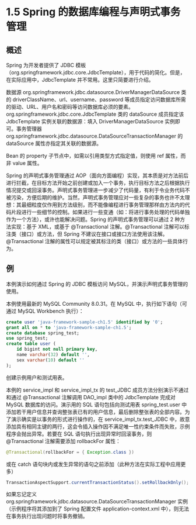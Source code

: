 # 1.5 Spring 的数据库编程与声明式事务管理

## 概述

Spring 为开发者提供了 JDBC 模板（org.springframework.jdbc.core.JdbcTemplate），用于代码的简化。但是，在实际应用中，JdbcTemplate 并不常用。这里只简要进行介绍。

数据源 org.springframework.jdbc.datasource.DriverManagerDataSource 类的 driverClassName、url、username、password 等成员指定访问数据库所需的驱动、URL、用户名和密码等访问数据库必须的要素。org.springframework.jdbc.core.JdbcTemplate 类的 dataSource 成员指定该 JdbcTemplate 实例关联的数据源：填入 DriverManagerDataSource 实例即可。事务管理器 org.springframework.jdbc.datasource.DataSourceTransactionManager 的 dataSource 属性亦指定其关联的数据源。

Bean 的 property 子节点中，如需以引用类型方式指定值，则使用 ref 属性，而非 value 属性。

Spring 的声明式事务管理通过 AOP（面向方面编程）实现，其本质是对方法前后进行拦截，在目标方法开始之前创建或加入一个事务，执行目标方法之后根据执行情况提交或回滚事务。声明式事务管理进一步减少了代码量，有利于令业务代码不被污染，方便后期的维护。当然，声明式事务管理应对一些复杂的事务也许不太理想：其最细粒度仅作用到方法级别，而不能像编程进行事务管理那样由方法内的代码片段进行一些细节的控制。如果进行一些变通（如：将进行事务处理的代码单独作为一个方法），或许也能解决问题。Spring 的声明式事务管理可以通过 2 种方法实现：基于 XML，或基于 @Transactional 注解。@Transactional 注解可以标注类（接口）或方法，但 Spring 不建议在接口或接口方法使用该注解。@Transactional 注解的属性可以规定被其标注的类（接口）或方法的一些具体行为。

## 例

本例演示如何通过 Spring 的 JDBC 模板访问 MySQL，并演示声明式事务管理的使用。

本例使用最新的 MySQL Community 8.0.31。在 MySQL 中，执行如下语句（可通过 MySQL Workbench 执行）：

```sql
create user 'java-framework-sample-ch1.5' identified by '0';
grant all on * to 'java-framework-sample-ch1.5';
create database spring_test;
use spring_test;
create table user (
	id bigint not null primary key,
    name varchar(32) default '',
    sex varchar(10) default ''
);
```

创建示例用户和测试用表。

本例的 service_impl 和 service_impl_tx 的 test_JDBC 成员方法分别演示不通过和通过 @Transactional 注解调用 DAO_impl 类中的 JdbcTemplate 完成对 MySQL 数据库的访问。演示用的 SQL 语句包括向测试用表 spring_test.user 中添加若干用户信息并查询整张表已有的用户信息，最后删除整张表的全部内容。为了演示确实是以事务的形式进行操作的，在 service_impl_tx.test_JDBC 中，故意添加具有相同主键的两行，这会令插入操作因不满足唯一性约束条件而失败，示例程序会抛出异常。若要在 SQL 语句执行出现异常时回滚事务，则 @Transactional 注解需要添加 rollbackFor 属性：

```java
@Transactional(rollbackFor = { Exception.class })
```

或在 catch 语句块内或发生异常的语句之前添加（此种方法在实际工程中应用更多）

```java
TransactionAspectSupport.currentTransactionStatus().setRollbackOnly();
```

如果忘记定义 org.springframework.jdbc.datasource.DataSourceTransactionManager 实例（示例程序将其添加到了 Spring 配置文件 application-context.xml 中），则无法在事务执行出现问题时将事务撤销。
